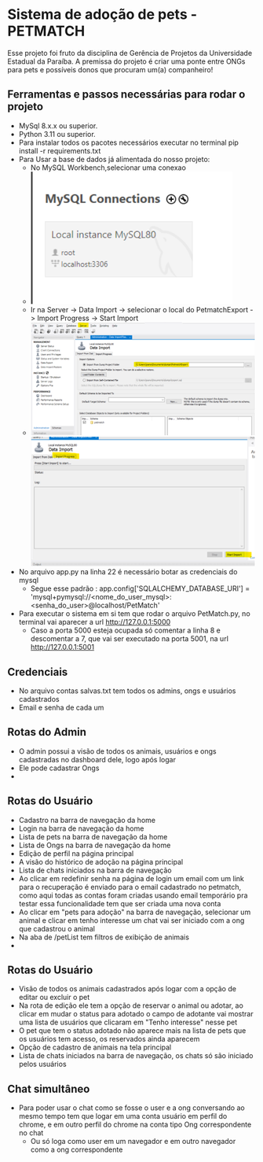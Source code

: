 # Sistema de adoção de pets - PETMATCH
Esse projeto foi fruto da disciplina de Gerência de Projetos da Universidade Estadual da Paraíba.
A premissa do projeto é criar uma ponte entre ONGs para pets e possíveis donos que procuram um(a) companheiro!

## Ferramentas e passos necessárias para rodar o projeto
- MySql 8.x.x ou superior.
- Python 3.11 ou superior.
- Para instalar todos os pacotes necessários executar no terminal  pip install -r requirements.txt
- Para Usar a base de dados já alimentada do nosso projeto:
  - No MySQL Workbench,selecionar uma conexao
  - ![img.png](img.png)
  - Ir na Server -> Data Import -> selecionar o local do PetmatchExport -> Import Progress -> Start Import
  - ![img_1.png](img_1.png) ![img_2.png](img_2.png)
- No arquivo app.py na linha 22 é necessário botar as credenciais do mysql
  - Segue esse padrão : app.config['SQLALCHEMY_DATABASE_URI'] = 'mysql+pymysql://<nome_do_user_mysql>:<senha_do_user>@localhost/PetMatch'
- Para executar o sistema em si tem que rodar o arquivo PetMatch.py, no terminal vai aparecer a url http://127.0.0.1:5000
  - Caso a porta 5000 esteja ocupada só comentar a linha 8 e descomentar a 7, que vai ser executado na porta 5001, na url http://127.0.0.1:5001


## Credenciais
- No arquivo contas salvas.txt tem todos os admins, ongs e usuários cadastrados 
- Email e senha de cada um

## Rotas do Admin
- O admin possui a visão de todos os animais, usuários e ongs cadastradas no dashboard dele, logo após logar
- Ele pode cadastrar Ongs
- 
## Rotas do Usuário
- Cadastro na barra de navegação da home
- Login na barra de navegação da home
- Lista de pets na barra de navegação da home
- Lista de Ongs na barra de navegação da home
- Edição de perfil na página principal
- A visão do histórico de adoção na página principal
- Lista de chats iniciados na barra de navegação
- Ao clicar em redefinir senha na página de login um email com um link para o recuperação é enviado para o email cadastrado no petmatch, como aqui todas as contas foram criadas usando email temporário pra testar essa funcionalidade tem que ser criada uma nova conta
- Ao clicar em "pets para adoção" na barra de navegação, selecionar um animal e clicar em tenho interesse um chat vai ser iniciado com a ong que cadastrou o animal
- Na aba de /petList tem filtros de exibição de animais
- 
## Rotas do Usuário
- Visão de todos os animais cadastrados após logar com a opção de editar ou excluir o pet
- Na rota de edição ele tem a opção de reservar o animal ou adotar, ao clicar em mudar o status para adotado o campo de adotante vai mostrar uma lista de usuários que clicaram em "Tenho interesse" nesse pet
- O pet que tem o status adotado não aparece mais na lista de pets que os usuários tem acesso, os reservados ainda aparecem
- Opção de cadastro de animais na tela principal
- Lista de chats iniciados na barra de navegação, os chats só são iniciado pelos usuários 

## Chat simultâneo
- Para poder usar o chat como se fosse o user e a ong conversando ao mesmo tempo tem que logar em uma conta usuário em perfil do chrome, e em outro perfil do chrome na conta tipo Ong correspondente no chat
  - Ou só loga como user em um navegador e em outro navegador como a ong correspondente 

